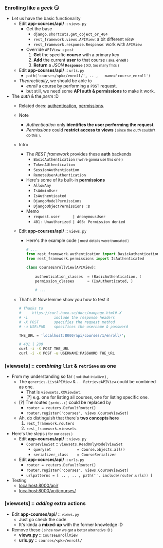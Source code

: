 ### Enrolling like a *geek* 😏
- Let us have the basic functionality
    - Edit **app-courses/api/** :: ```views.py```
        - Get the base 
            - ```django.shortcuts.get_object_or_404```
            - ```rest_framework.views.APIView```: a bit different *view*
            - ```rest_framework.response.Response```: work with ```APIView```
        - Override ```APIView``` :: ```post```
            1. **Get** the specific **course** with a primary key 
            2. **Add** the current **user** to that course <small>( aka. **enroll** )</small>
            3. **Return** a *JSON* **```Response```** <small>( XD, too many fmts )</small>
    - Edit **app-courses/api/** :: ```urls.py```
        - ```path('courses/<pk>/enroll/', .. ,   name='course_enroll')```
    - *Theorectically*, we should be able to 
        - *enroll* a course by performing a ```POST``` request.
        - but still, we need some **API auth & permissions** to make it work.
- The *auth* & the *perm* :D 
    - Related docs: [authentication](https://www.django-rest-framework.org/api-guide/authentication/), [permissions](https://www.django-rest-framework.org/api-guide/permissions/).
    - Note
        - *Authentication* only **identifies the user performing the request**.
        - *Permissions* could **restrict access to views** <small>( since the *auth* couldn't do this )</small>.
    - Intro
        - The *REST framework* provides these **auth** backends
            - ```BasicAuthentication``` <small>( we're gonna use this one )</small>
            - ```TokenAUthentication``` 
            - ```SessionAuthentication```
            - ```RemoteUserAuthentication```
        - Here's some of its built-in **permissions**
            - ```AllowAny```
            - ```IsAdminUser```
            - ```IsAuthenticated```
            - ```DjangoModelPermissions```
            - ```DjangoObjectPermissions :D```
        - Memo
            - ```request.user      | AnonymousUser```
            - ```401: Unauthorized | 403: Permission denied```
    - Edit **app-courses/api/** :: ```views.py```
        - Here's the example code <small>( most details were truncated )</small>
            
            ```python
            # ...
            from rest_framework.authentication import BasicAuthentication
            from rest_framework.permissions import IsAuthenticated
            
            class CourseEnrollView(APIView):
                
                authentication_classes  = (BasicAuthentication, )
                permission_classes      = (IsAuthenticated, )
                
                # ...
            ```

    - That's it! Now lemme show you how to test it 
    
        ```bash
        # Thanks to 
        #     https://curl.haxx.se/docs/manpage.html#-X
        # -i            include the response headers
        # -X POST       specifies the request method
        # -u USR:PWD    specifices the username & password
        
        THE_URL = 'localhost:8000/api/courses/1/enroll/';
        
        # 401 | 200
        curl -i -X POST THE_URL
        curl -i -X POST -u USERNAME:PASSWORD THE_URL
        ```
        
### [viewsets] :: *combining* ```list``` & ```retrieve``` as one
- From my understanding so far <small>( not-that-intuitive )</small> ,
    - The ```generics.ListAPIView``` & ```.. RetrieveAPIView``` could be combined as one.
        - That is ```viewsets.XXViewSet```.
        - [?] e.g. one for listing all courses, one for listing specific one.
    - [?] The routes <small>( ```path(..)``` )</small> could be replaced by  
        - ```router = routers.DefaultRouter()```
        - ```router.register('courses', views.CourseViewSet)```
    - Ah, do distinguish that there's **two concepts here**
        1. ```rest_framework.routers```
        2. ```rest_framework.viewsets```
- Here's the steps <small>( for our cases )</small> 
    - Edit **app-courses/api/** :: ```views.py```
        - ```CourseViewSet``` :: ```viewsets.ReadOnlyModelViewSet```
            - ```queryset            = Course.objects.all()```
            - ```serializer_class    = CourseSerializer```
    - Edit **app-courses/api/** :: ```urls.py```
        - ```router = routers.DefaultRouter()```
        - ```router.register('courses', views.CourseViewSet)```
        - ```urlpatterns = [ .. , .. , path('', include(router.urls)) ]```
- Testing 
    - [localhost:8000/api/](http://127.0.0.1:8000/api/)
    - [localhost:8000/api/courses/](http://127.0.0.1:8000/api/subjects/)

### [viewsets] :: *adding* extra actions
- Edit **app-courses/api/** :: ```views.py```
    - Just go check the code.
    - It's kinda a **mixed-up** with the former knowledge :D 
- Remove these <small>( since now we got a better alternative :D )</small>
    - **views.py** :: ```CourseEnrollView```
    - **urls.py** :: ```courses/<pk>/enroll/```

### 